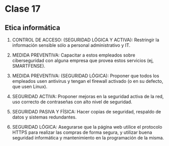 # Clase 17

## Etica informática

1) CONTROL DE ACCESO: (SEGURIDAD LÓGICA Y ACTIVA): Restringir la información sensible sólo a personal administrativo y IT.

2) MEDIDA PREVENTIVA: Capacitar a estos empleados sobre ciberseguridad con alguna empresa que provea estos servicios (ej, SMARTFENSE).

3) MEDIDA PREVENTIVA: (SEGURIDAD LÓGICA): Proponer que todos los empleados usen antivirus y tengan el firewall activado 
(o en su defecto, que usen Linux).

4) SEGURIDAD ACTIVA: Proponer mejoras en la seguridad activa de la red, uso correcto de contraseñas con alto nivel de seguridad.

5) SEGURIDAD PASIVA Y FÍSICA: Hacer copias de seguridad, respaldo de datos y sistemas redundantes.

6) SEGURIDAD LÓGICA: Asegurarse que la página web utilice el protocolo HTTPS para realizar las compras de forma segura, y utilizar buena seguridad informática y mantenimiento en la programación de la misma.
